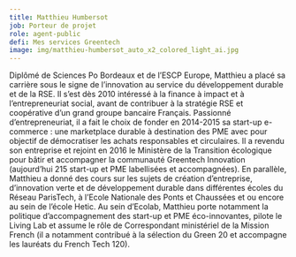```yaml
---
title: Matthieu Humbersot
job: Porteur de projet
role: agent-public
defi: Mes services Greentech
image: img/matthieu-humbersot_auto_x2_colored_light_ai.jpg
---
```

Diplômé de Sciences Po Bordeaux et de l’ESCP Europe, Matthieu a placé sa carrière sous le signe de l’innovation au service du développement durable et de la RSE. Il s’est dès 2010 intéressé à la finance à impact et à l’entrepreneuriat social, avant de contribuer à la stratégie RSE et coopérative d’un grand groupe bancaire Français. Passionné d’entrepreneuriat, il a fait le choix de fonder en 2014-2015 sa start-up e-commerce : une marketplace durable à destination des PME avec pour objectif de démocratiser les achats responsables et circulaires. Il a revendu son entreprise et rejoint en 2016 le Ministère de la Transition écologique pour bâtir et accompagner la communauté Greentech Innovation (aujourd’hui 215 start-up et PME labellisées et accompagnées). En parallèle, Matthieu a donné des cours sur les sujets de création d’entreprise, d’innovation verte et de développement durable dans différentes écoles du Réseau ParisTech, à l’Ecole Nationale des Ponts et Chaussées et ou encore au sein de l’école Hetic. Au sein d’Ecolab, Matthieu porte notamment la politique d’accompagnement des start-up et PME éco-innovantes, pilote le Living Lab et assume le rôle de Correspondant ministériel de la Mission French (il a notamment contribué à la sélection du Green 20 et accompagne les lauréats du French Tech 120).